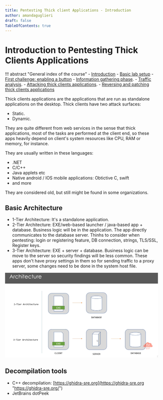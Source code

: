 ```yaml
---
title: Pentesting Thick client Applications - Introduction
author: amandaguglieri
draft: false
TableOfContents: true
---
```


# Introduction to Pentesting Thick Clients Applications

!!! abstract "General index of the course"
    - [Introduction](tca-introduction.md)
    - [Basic lab setup](tca-basic-lab-setup.md)
    - [First challenge: enabling a button](tca-first-challenge.md)
    - [Information gathering phase](tca-information-gathering-phase.md).
    - [Traffic analysis](tca-traffic-analysis.md).
    - [Attacking thick clients applications](tca-attacking-thick-clients-applications.md).
    - [Reversing and patching thick clients applications](tca-reversing-and-patching.md)


Thick clients applications  are the applications that are run as standalone applications on the desktop.  Thick clients have two attack surfaces:

- Static. 
- Dynamic.

They are quite different from web services in the sense that thick applications, most of the tasks are performed at the client end, so these apps heavily depend on client's system resources like CPU, RAM or memory, for instance.

They are usually written in these languages:

- .NET
- C/C++
- Java applets etc
- Native android / IOS mobile applications: Obtictive C, swift 
- and more

They are considered old, but still might be found in some organizations.


## Basic Architecture

- 1-Tier Architecture: It's a standalone application.
- 2-Tier Architecture: EXE/web-based launcher / java-based app + database. Business logic will be in the application. The app directly communicates to the database server. Thinhs to consider when pentesting:  login or registering feature, DB connection, strings, TLS/SSL, Register keys. 
- 3-Tier Architecture: EXE + server + database. Business logic can be move to the server so security findings will be less common. These apps don't have proxy settings in them so for sending traffic to a proxy server, some changes need to be done in the system host file.

![graphic](../img/tca-1.png)




## Decompilation tools

+ C++ decompilation: [https://ghidra-sre.org](https://ghidra-sre.org "https://ghidra-sre.org/")
+ JetBrains dotPeek



